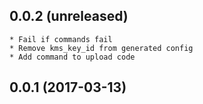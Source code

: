 0.0.2 (unreleased)
------------------

    * Fail if commands fail
    * Remove kms_key_id from generated config
    * Add command to upload code

0.0.1 (2017-03-13)
------------------

